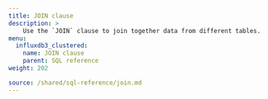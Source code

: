 ```yaml
---
title: JOIN clause
description: > 
    Use the `JOIN` clause to join together data from different tables.
menu:
  influxdb3_clustered:
    name: JOIN clause
    parent: SQL reference
weight: 202

source: /shared/sql-reference/join.md
---
```


<!-- 
The content of this page is at /content/shared/sql-reference/join.md
-->
